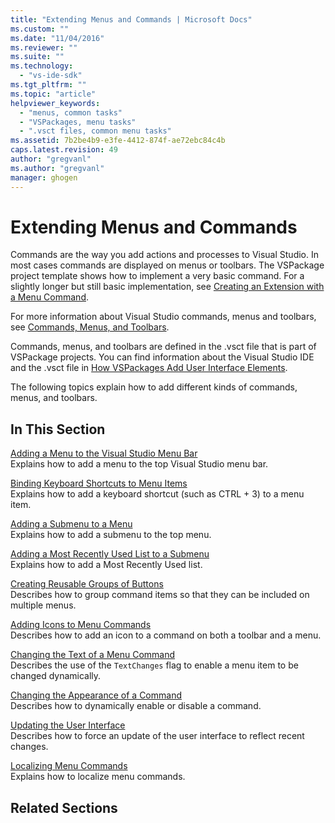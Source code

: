 ```yaml
---
title: "Extending Menus and Commands | Microsoft Docs"
ms.custom: ""
ms.date: "11/04/2016"
ms.reviewer: ""
ms.suite: ""
ms.technology: 
  - "vs-ide-sdk"
ms.tgt_pltfrm: ""
ms.topic: "article"
helpviewer_keywords: 
  - "menus, common tasks"
  - "VSPackages, menu tasks"
  - ".vsct files, common menu tasks"
ms.assetid: 7b2be4b9-e3fe-4412-874f-ae72ebc84c4b
caps.latest.revision: 49
author: "gregvanl"
ms.author: "gregvanl"
manager: ghogen
---
```

# Extending Menus and Commands
Commands are the way you add actions and processes to Visual Studio. In most cases commands are displayed on menus or toolbars. The VSPackage project template shows how to implement a very basic command. For a slightly longer but still basic implementation, see [Creating an Extension with a Menu Command](../extensibility/creating-an-extension-with-a-menu-command.md).  
  
 For more information about Visual Studio commands, menus and toolbars, see [Commands, Menus, and Toolbars](../extensibility/internals/commands-menus-and-toolbars.md).  
  
 Commands, menus, and toolbars are defined in the .vsct file that is part of VSPackage projects. You can find information about the Visual Studio IDE and the .vsct file in [How VSPackages Add User Interface Elements](../extensibility/internals/how-vspackages-add-user-interface-elements.md).  
  
 The following topics explain how to add different kinds of commands, menus, and toolbars.  
  
## In This Section  
 [Adding a Menu to the Visual Studio Menu Bar](../extensibility/adding-a-menu-to-the-visual-studio-menu-bar.md)  
 Explains how to add a menu to the top Visual Studio menu bar.  
  
 [Binding Keyboard Shortcuts to Menu Items](../extensibility/binding-keyboard-shortcuts-to-menu-items.md)  
 Explains how to add a keyboard shortcut (such as CTRL + 3) to a menu item.  
  
 [Adding a Submenu to a Menu](../extensibility/adding-a-submenu-to-a-menu.md)  
 Explains how to add a submenu to the top menu.  
  
 [Adding a Most Recently Used List to a Submenu](../extensibility/adding-a-most-recently-used-list-to-a-submenu.md)  
 Explains how to add a Most Recently Used list.  
  
 [Creating Reusable Groups of Buttons](../extensibility/creating-reusable-groups-of-buttons.md)  
 Describes how to group command items so that they can be included on multiple menus.  
  
 [Adding Icons to Menu Commands](../extensibility/adding-icons-to-menu-commands.md)  
 Describes how to add an icon to a command on both a toolbar and a menu.  
  
 [Changing the Text of a Menu Command](../extensibility/changing-the-text-of-a-menu-command.md)  
 Describes the use of the `TextChanges` flag to enable a menu item to be changed dynamically.  
  
 [Changing the Appearance of a Command](../extensibility/changing-the-appearance-of-a-command.md)  
 Describes how to dynamically enable or disable a command.  
  
 [Updating the User Interface](../extensibility/updating-the-user-interface.md)  
 Describes how to force an update of the user interface to reflect recent changes.  
  
 [Localizing Menu Commands](../extensibility/localizing-menu-commands.md)  
 Explains how to localize menu commands.  
  
## Related Sections